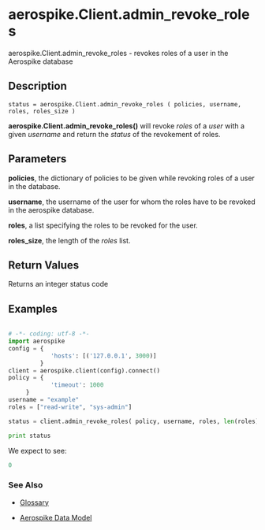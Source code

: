 
# aerospike.Client.admin_revoke_roles

aerospike.Client.admin_revoke_roles - revokes roles of a user in the Aerospike database

## Description

```
status = aerospike.Client.admin_revoke_roles ( policies, username, roles, roles_size )

```

**aerospike.Client.admin_revoke_roles()** will revoke *roles* of a *user* with a given *username* and return the *status* of the revokement of roles.   

## Parameters

**policies**, the dictionary of policies to be given while revoking roles of a user in the database.

**username**, the username of the user for whom the roles have to be revoked in the aerospike database.

**roles**, a list specifying the roles to be revoked for the user.

**roles_size**, the length of the *roles* list.

## Return Values
Returns an integer status code

## Examples

```python

# -*- coding: utf-8 -*-
import aerospike
config = {
            'hosts': [('127.0.0.1', 3000)]
         }
client = aerospike.client(config).connect()
policy = {
            'timeout': 1000
	 }
username = "example"
roles = ["read-write", "sys-admin"]

status = client.admin_revoke_roles( policy, username, roles, len(roles) )

print status

```

We expect to see:

```python
0
```



### See Also



- [Glossary](http://www.aerospike.com/docs/guide/glossary.html)

- [Aerospike Data Model](http://www.aerospike.com/docs/architecture/data-model.html)
